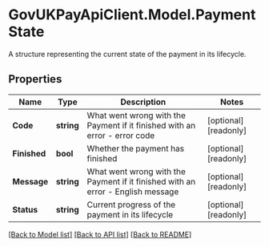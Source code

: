 # GovUKPayApiClient.Model.PaymentState
A structure representing the current state of the payment in its lifecycle.

## Properties

Name | Type | Description | Notes
------------ | ------------- | ------------- | -------------
**Code** | **string** | What went wrong with the Payment if it finished with an error - error code | [optional] [readonly] 
**Finished** | **bool** | Whether the payment has finished | [optional] [readonly] 
**Message** | **string** | What went wrong with the Payment if it finished with an error - English message | [optional] [readonly] 
**Status** | **string** | Current progress of the payment in its lifecycle | [optional] [readonly] 

[[Back to Model list]](../README.md#documentation-for-models) [[Back to API list]](../README.md#documentation-for-api-endpoints) [[Back to README]](../README.md)

